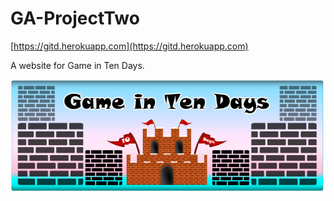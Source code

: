 # GA-ProjectTwo

[https://gitd.herokuapp.com](https://gitd.herokuapp.com)

A website for Game in Ten Days.

![Game in Ten Days](https://github.com/stain88/GA-ProjectTwo/blob/master/GiTD/app/assets/images/gitd_logo.png "Game in Ten Days Logo")

